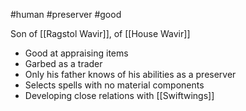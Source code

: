 #human #preserver #good 

Son of [[Ragstol Wavir]], of [[House Wavir]]
- Good at appraising items
- Garbed as a trader
- Only his father knows of his abilities as a preserver
- Selects spells with no material components
- Developing close relations with [[Swiftwings]]